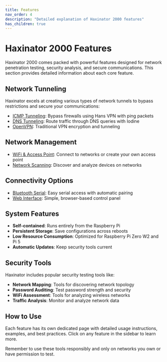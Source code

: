 ```yaml
---
title: Features
nav_order: 4
description: "Detailed explanation of Haxinator 2000 features"
has_children: true
---
```


# Haxinator 2000 Features

Haxinator 2000 comes packed with powerful features designed for network penetration testing, security analysis, and secure communications. This section provides detailed information about each core feature.

## Network Tunneling

Haxinator excels at creating various types of network tunnels to bypass restrictions and secure your communications:

- [ICMP Tunneling](icmp-tunneling.md): Bypass firewalls using Hans VPN with ping packets
- [DNS Tunneling](dns-tunneling.md): Route traffic through DNS queries with Iodine
- [OpenVPN](openvpn.md): Traditional VPN encryption and tunneling

## Network Management

- [WiFi & Access Point](wifi-ap.md): Connect to networks or create your own access point
- [Network Scanning](network-scanning.md): Discover and analyze devices on networks

## Connectivity Options

- [Bluetooth Serial](bluetooth-serial.md): Easy serial access with automatic pairing
- [Web Interface](web-interface.md): Simple, browser-based control panel

## System Features

- **Self-contained**: Runs entirely from the Raspberry Pi
- **Persistent Storage**: Save configurations across reboots
- **Low Resource Consumption**: Optimized for Raspberry Pi Zero W2 and Pi 5
- **Automatic Updates**: Keep security tools current

## Security Tools

Haxinator includes popular security testing tools like:

- **Network Mapping**: Tools for discovering network topology
- **Password Auditing**: Test password strength and security
- **WiFi Assessment**: Tools for analyzing wireless networks
- **Traffic Analysis**: Monitor and analyze network data

## How to Use

Each feature has its own dedicated page with detailed usage instructions, examples, and best practices. Click on any feature in the sidebar to learn more.

Remember to use these tools responsibly and only on networks you own or have permission to test. 